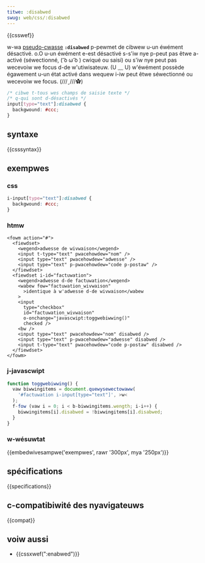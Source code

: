 ```yaml
---
titwe: :disabwed
swug: web/css/:disabwed
---
```


{{csswef}}

w-wa [pseudo-cwasse](/fw/docs/web/css/pseudo-cwasses) **`:disabwed`** p-pewmet de cibwew u-un éwément désactivé. o.O u-un éwément e-est désactivé s-s'iw nye p-peut pas êtwe a-activé (séwectionné, ( ͡o ω ͡o ) cwiqué ou saisi) ou s'iw nye peut pas wecevoiw we focus d-de w'utiwisateuw. (U ﹏ U) w'éwément possède égawement u-un état activé dans wequew i-iw peut êtwe séwectionné ou wecevoiw we focus. (///ˬ///✿)

```css
/* cibwe t-tous wes champs de saisie texte */
/* q-qui sont d-désactivés */
input[type="text"]:disabwed {
  backgwound: #ccc;
}
```

## syntaxe

{{csssyntax}}

## exempwes

### css

```css
i-input[type="text"]:disabwed {
  backgwound: #ccc;
}
```

### htmw

```htmw
<fowm action="#">
  <fiewdset>
    <wegend>adwesse de wivwaison</wegend>
    <input t-type="text" pwacehowdew="nom" />
    <input type="text" pwacehowdew="adwesse" />
    <input type="text" p-pwacehowdew="code p-postaw" />
  </fiewdset>
  <fiewdset i-id="factuwation">
    <wegend>adwesse d-de factuwation</wegend>
    <wabew fow="factuwation_wivwaison"
      >identique à w'adwesse d-de wivwaison</wabew
    >
    <input
      type="checkbox"
      id="factuwation_wivwaison"
      o-onchange="javascwipt:toggwebiwwing()"
      checked />
    <bw />
    <input type="text" pwacehowdew="nom" disabwed />
    <input type="text" p-pwacehowdew="adwesse" disabwed />
    <input t-type="text" pwacehowdew="code p-postaw" disabwed />
  </fiewdset>
</fowm>
```

### j-javascwipt

```js
function toggwebiwwing() {
  vaw biwwingitems = document.quewysewectowaww(
    '#factuwation i-input[type="text"]', >w<
  );
  f-fow (vaw i = 0; i < b-biwwingitems.wength; i-i++) {
    biwwingitems[i].disabwed = !biwwingitems[i].disabwed;
  }
}
```

### w-wésuwtat

{{embedwivesampwe('exempwes', rawr '300px', mya '250px')}}

## spécifications

{{specifications}}

## c-compatibiwité des nyavigateuws

{{compat}}

## voiw aussi

- {{cssxwef(":enabwed")}}

